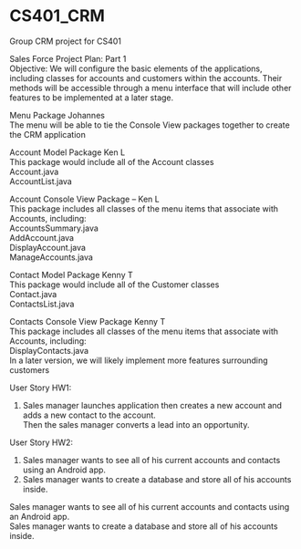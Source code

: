 # CS401_CRM
Group CRM project for CS401

Sales Force Project Plan: Part 1<br/>
Objective: We will configure the basic elements of the applications, including classes for accounts and customers within the accounts. Their methods will be accessible through a menu interface that will include other features to be implemented at a later stage.

Menu Package Johannes<br/>
The menu will be able to tie the Console View packages together to create the CRM application<br/>

Account Model Package Ken L<br/>
This package would include all of the Account classes<br/>
Account.java<br/>
AccountList.java<br/>

Account Console View Package – Ken L<br/>
This package includes all classes of the menu items that associate with Accounts, including:<br/>
AccountsSummary.java<br/>
AddAccount.java<br/>
DisplayAccount.java<br/>
ManageAccounts.java<br/>

Contact Model Package Kenny T<br/>
This package would include all of the Customer classes<br/>
Contact.java<br/>
ContactsList.java<br/>

Contacts Console View Package Kenny T<br/>
This package includes all classes of the menu items that associate with Accounts, including:<br/>
DisplayContacts.java<br/>
In a later version, we will likely implement more features surrounding customers<br/>

User Story HW1:
1) Sales manager launches application then creates a new account and adds a new contact to the account.<br/>
Then the sales manager converts a lead into an opportunity.<br/>

User Story HW2:
1) Sales manager wants to see all of his current accounts and contacts using an Android app.<br/>
2) Sales manager wants to create a database and store all of his accounts inside.<br/>

Sales manager wants to see all of his current accounts and contacts using an Android app.<br/>
Sales manager wants to create a database and store all of his accounts inside.<br/>

